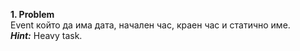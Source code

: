 **1. Problem** <br>
Event който да има дата, начален час, краен час и статично име.
<br>
***Hint:*** Heavy task.
